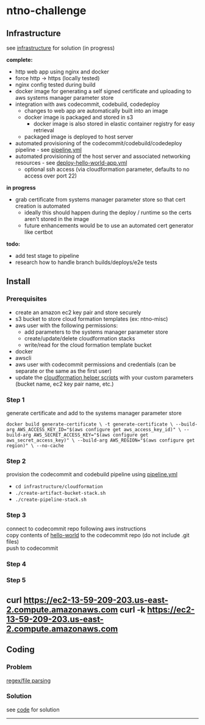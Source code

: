 # ntno-challenge

## Infrastructure
see [infrastructure](https://github.com/ntno/ntno-challenge/tree/master/infrastructure) for solution (in progress)

**complete:**
* http web app using nginx and docker
* force http -> https (locally tested)
* nginx config tested during build 
* docker image for generating a self signed certificate and uploading to aws systems manager parameter store
* integration with aws codecommit, codebuild, codedeploy
  * changes to web app are automatically built into an image
  * docker image is packaged and stored in s3
    * docker image is also stored in elastic container registry for easy retrieval
  * packaged image is deployed to host server
* automated provisioning of the codecommit/codebuild/codedeploy pipeline - see [pipeline.yml](https://github.com/ntno/ntno-challenge/tree/master/infrastructure/cloudformation/cft/pipeline.yml)
* automated provisioning of the host server and associated networking resources - see [deploy-hello-world-app.yml](https://github.com/ntno/ntno-challenge/tree/master/infrastructure/cloudformation/cft/deploy-hello-world-app.yml)
  * optional ssh access (via cloudformation parameter, defaults to no access over port 22)

**in progress**
 * grab certificate from systems manager parameter store so that cert creation is automated 
   * ideally this should happen during the deploy / runtime so the certs aren't stored in the image
   * future enhancements would be to use an automated cert generator like certbot

**todo:**
* add test stage to pipeline
* research how to handle branch builds/deploys/e2e tests

## Install
### Prerequisites
* create an amazon ec2 key pair and store securely
* s3 bucket to store cloud formation templates (ex: ntno-misc)
* aws user with the following permissions:  
  * add parameters to the systems manager parameter store
  * create/update/delete cloudformation stacks
  * write/read for the cloud formation template bucket
* docker
* awscli
* aws user with codecommit permissions and credentials (can be separate or the same as the first user)
* update the [cloudformation helper scripts](https://github.com/ntno/ntno-challenge/tree/master/infrastructure/cloudformation/) with your custom parameters (bucket name, ec2 key pair name, etc.)  

### Step 1 
generate certificate and add to the systems manager parameter store

`docker build generate-certificate \
   -t generate-certificate \
   --build-arg AWS_ACCESS_KEY_ID="$(aws configure get aws_access_key_id)" \
   --build-arg AWS_SECRET_ACCESS_KEY="$(aws configure get aws_secret_access_key)" \
   --build-arg AWS_REGION="$(aws configure get region)" \
   --no-cache`   

### Step 2
provision the codecommit and codebuild pipeline using [pipeline.yml](https://github.com/ntno/ntno-challenge/tree/master/infrastructure/cloudformation/cft/pipeline.yml)  
* `cd infrastructure/cloudformation`  
* `./create-artifact-bucket-stack.sh`  
* `./create-pipeline-stack.sh`  

### Step 3
connect to codecommit repo following aws instructions  
copy contents of [hello-world](https://github.com/ntno/ntno-challenge/tree/master/infrastructure/hello-world) to the codecommit repo (do not include .git files)  
push to codecommit  

### Step 4 


### Step 5
curl https://ec2-13-59-209-203.us-east-2.compute.amazonaws.com
curl -k https://ec2-13-59-209-203.us-east-2.compute.amazonaws.com
---  

## Coding
### Problem
[regex/file parsing](https://www.hackerrank.com/challenges/validating-credit-card-number/problem)

### Solution
see [code](https://github.com/ntno/ntno-challenge/blob/master/code/validate.py) for solution


---
